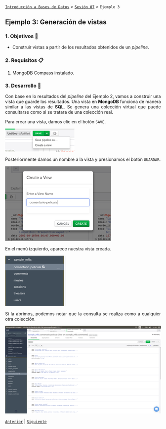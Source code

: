 [`Introducción a Bases de Datos`](../../Readme.md) > [`Sesión 07`](../Readme.md) > `Ejemplo 3`

## Ejemplo 3: Generación de vistas

<div style="text-align: justify;">

### 1. Objetivos :dart: 

- Construir vistas a partir de los resultados obtenidos de un *pipeline*.

### 2. Requisitos :clipboard:

1. MongoDB Compass instalado.

### 3. Desarrollo :rocket:

Con base en lo resultados del *pipeline* del Ejemplo 2, vamos a construir una vista que guarde los resultados. Una vista en __MongoDB__ funciona de manera similar a las vistas de __SQL__. Se genera una colección virtual que puede consultarse como si se tratara de una colección real.

Para crear una vista, damos clic en el botón `SAVE`.

![imagen](imagenes/s6e31.png)

Posteriormente damos un nombre a la vista y presionamos el botón `GUARDAR`.

![imagen](imagenes/s6e32.png)

En el menú izquierdo, aparece nuestra vista creada.

![imagen](imagenes/s6e33.png)

Si la abrimos, podemos notar que la consulta se realiza como a cualquier otra colección.

![imagen](imagenes/s6e34.png)

[`Anterior`](../Readme.md#generación-de-vistas) | [`Siguiente`](../Reto-03/Readme.md)   
